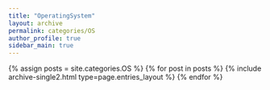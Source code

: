 ```yaml
---
title: "OperatingSystem"
layout: archive
permalink: categories/OS
author_profile: true
sidebar_main: true
---
```

{% assign posts = site.categories.OS %} {% for post in posts %} {% include archive-single2.html type=page.entries_layout %} {% endfor %}
